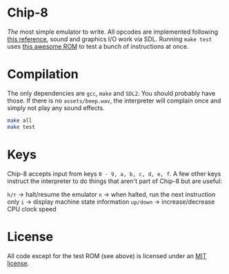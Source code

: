 # Chip-8
_The_ most simple emulator to write. All opcodes are implemented following [this reference](http://devernay.free.fr/hacks/chip8/chip8def.htm), sound and graphics I/O work via SDL. Running `make test` uses [this awesome ROM](https://github.com/corax89/chip8-test-rom) to test a bunch of instructions at once.

# Compilation
The only dependencies are `gcc`, `make` and `SDL2`. You should probably have those. If there is no `assets/beep.wav`, the interpreter will complain once and simply not play any sound effects.

```bash
make all
make test
```

# Keys
Chip-8 accepts input from keys `0 - 9, a, b, c, d, e, f`. A few other keys instruct the interpreter to do things that aren't part of Chip-8 but are useful:

`h/r`     -> halt/resume the emulator
`n`       -> when halted, run the next instruction only
`i`       -> display machine state information
`up/down` -> increase/decrease CPU clock speed

# License
All code except for the test ROM (see above) is licensed under an [MIT license](./LICENSE.md).
